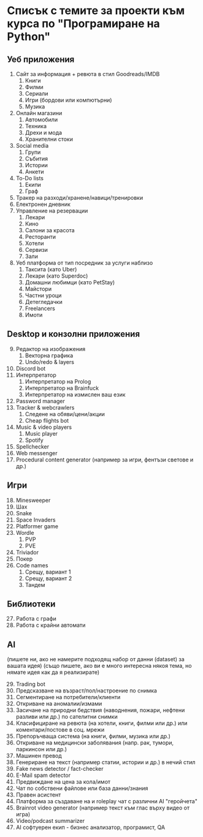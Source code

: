 # Списък с темите за проекти към курса по "Програмиране на Python"

## Уеб приложения

1. Сайт за информация + ревюта в стил Goodreads/IMDB
    1. Книги
    2. Филми
    3. Сериали
    4. Игри (бордови или компютърни)
    5. Музика
2. Онлайн магазини
    1. Автомобили
    2. Техника
    3. Дрехи и мода
    4. Хранителни стоки
3. Social media
    1. Групи
    2. Събития
    3. Истории
    4. Анкети
4. To-Do lists
    1. Екипи
    2. Граф
5. Тракер на разходи/хранене/навици/тренировки
6. Електронен дневник
7. Управление на резервации
    1. Лекари
    2. Кино
    3. Салони за красота
    4. Ресторанти
    5. Хотели
    6. Сервизи
    7. Зали
8. Уеб платформа от тип посредник за услуги наблизо
    1. Таксита (като Uber)
    2. Лекари (като Superdoc)
    3. Домашни любимци (като PetStay)
    4. Майстори
    5. Частни уроци
    6. Детегледачки
    7. Freelancers
    8. Имоти

## Desktop и конзолни приложения

9. Редактор на изображения
    1. Векторна графика
    2. Undo/redo & layers
10. Discord bot
11. Интерпретатор
    1. Интерпретатор на Prolog
    2. Интерпретатор на Brainfuck
    3. Интерпретатор на измислен ваш език
12. Password manager
13. Tracker & webcrawlers
    1. Следене на обяви/цени/акции
    2. Cheap flights bot
14. Music & video players
    1. Music player
    2. Spotify
15. Spellchecker
16. Web messenger
17. Procedural content generator (например за игри, фентъзи светове и др.)

## Игри

18. Minesweeper
19. Шах
20. Snake
21. Space Invaders
22. Platformer game
23. Wordle
    1. PVP
    2. PVE
24. Triviador
25. Покер
26. Code names
    1. Срещу, вариант 1
    2. Срещу, вариант 2
    3. Тандем

## Библиотеки

27. Работа с графи
28. Работа с крайни автомати

## AI
(пишете ни, ако не намерите подходящ набор от данни (dataset) за вашата идея)
(също пишете, ако ви е много интересна някоя тема, но нямате идея как да я реализирате)

29. Trading bot
30. Предсказване на възраст/пол/настроение по снимка
31. Сегментиране на потребители/клиенти
32. Откриване на аномалии/измами
33. Засичане на природни бедствия (наводнения, пожари, нефтени разливи или др.) по сателитни снимки
34. Класифициране на ревюта (на хотели, книги, филми или др.) или коментари/постове в соц. мрежи
35. Препоръчваща система (на книги, филми, музика или др.)
36. Откриване на медицински заболявания (напр. рак, тумори, паркинсон или др.)
37. Машинен превод
38. Генериране на текст (например статии, истории и др.) в нечий стил
39. Fake news detector / fact-checker
40. E-Mail spam detector
41. Предвиждане на цена за кола/имот
42. Чат по собствени файлове или база данни/знания
43. Правен асистент
44. Платформа за създаване на и roleplay чат с различни AI "геройчета"
45. Brainrot video generator (например текст към глас върху видео от игра)
46. Video/podcast summarizer
47. AI софтуерен екип - бизнес анализатор, програмист, QA
